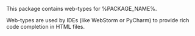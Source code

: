 This package contains web-types for %PACKAGE_NAME%.

Web-types are used by IDEs (like WebStorm or PyCharm) to provide rich code completion in HTML files.
